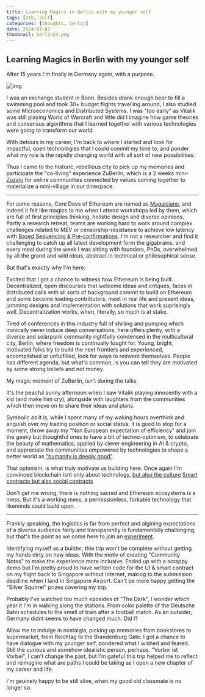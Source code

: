 ```yaml
---
title: Learning Magics in Berlin with my younger self
tags: [eth, self]
categories: [thoughts, berlin]
date: 2024-07-03
thumbnail: berlin24.png
---
```


## Learning Magics in Berlin with my younger self

After 15 years I'm finally in Germany again, with a purpose. 

![img](berlin24.png)

I was an exchange student in Bonn. Besides drank enough beer to fill a swimming pool and took 30+ budget flights travelling around, I also studied some Microeconomics and Distributed Systems. I was "too early" as Vitalik was still playing World of Warcraft and little did I imagine how game theories and consensus algorithms that I learned together with various technologies were going to transform our world.

With detours in my career, I'm back to where I started and look for impactful, open technologies that I could commit my time to, and ponder what my role is the rapidly changing world with all sort of new possibilities. 

Thus I came to the historic, rebellious city to pick up my memories and participate the "co-living" experience ZuBerlin, which is a 2 weeks mini-[Zuzalu](https://www.palladiummag.com/2023/10/06/why-i-built-zuzalu/) for online communities connected by values coming together to materialize a mini-village in our timespace.

---

For some reasons, Core Devs of Ethereum are named as [Magaicians](https://ethereum-magicians.org/), and indeed it felt like magics to me when I attend workshops led by them, which are full of first principles thinking, holistic design and diverse opinions. Partly a research retreat, teams are working hard to work around complex challenges related to MEV or censorship-resistance to achieve low latency with [Based Sequencing & Pre-confirmations](https://ethresear.ch/t/based-preconfirmations/17353). I'm not a researcher and find it challenging to catch up all latest development form the gigabrains, and every meal during the week I was sitting with founders, PhDs, overwhelmed by all the grand and wild ideas, abstract in technical or philosophical sense.

But that's exactly why I'm here. 

Excited that I got a chance to witness how Ethereum is being built. Decentralized, open discourses that welcome ideas and critques, faces in distributed calls with all sorts of background commit to build on Ethereum and some become leading contributors, meet in real life and present ideas, jamming designs and implementation with solutions that work suprisingly well.
Decentralization works, when, literally, so much is at stake. 

Tired of conferences in this industry full of shilling and pumping which ironically never induce deep conversations, here offers plenty, with a diverse and solarpunk community rightfully condensed in the multicultural city, Berlin, where freedom is continually fought for. Young, bright, motivated folks try to build the next frontiers and experienced, accomplished or unfulfilled, look for ways to reinvent themselves. People has different agenda, but what's common, is you can tell they are motivated by some strong beliefs and not money. 

My magic moment of ZuBerlin, isn't during the talks.

It's the peacful sunny afternoon when I saw Vitalik playing innocently with a kid (and make him cry), alongside with laughters from the communities which then move on to share their ideas and plans.

Symbolic as it is, while I spent many of my waking hours overthink and anguish over my trading position or social status, it is good to stop for a moment, throw away my "Non European expectation of efficiency" and join the geeky but thoughtful ones to have a bit of techno-optimism, to celebrate the beauty of mathematics, applied by clever engineering in AI & crypto, and appreciate the communities empowered by technologies to shape a better world as ["humanity is deeply good"](https://vitalik.eth.limo/general/2023/11/27/techno_optimism.html#dacc). 

That optimism, is what truly motivate us building here. Once again I'm convinced blockchain isnt only about technology, [but also the culture](https://vitalik.eth.limo/general/2024/05/29/l2culture.html#:~:text=The%20core%20value%20proposition%20of,infrastructure%20to%20achieve%20those%20values.)
[Smart contracts but also social contracts](https://vitalik.eth.limo/general/2021/03/23/legitimacy.html)

Don't get me wrong, there is nothing sacred and Ethereum ecosystems is a mess. But it's a working mess, a permissionless, forkable technology that likeminds could build upon.  


---

Frankly speaking, the logistics is far from perfect and algining expectations of a diverse audience fairly and transparently is fundamentally challenging, but that's the point as we come here to join an [experiment](https://www.palladiummag.com/2023/10/06/why-i-built-zuzalu/).

Identifying myself as a builder, thie trip won't be complete without getting my hands dirty on new ideas. With the motiv of creating "Community Notes" to make the experience more inclusive. Ended up with a scrappy demo but I'm pretty proud to have written code for the UI & smart contract on my flight back to Singapore without Internet, making to the submission deadline when I land in Singapore Airport. Can't be more happy getting the "Silver Squirrel" prizes covering my trip.   

Probably I've watched too much eposides of "The Dark", I wonder which year it I'm in walking along the stations. From color palette of the Deutsche Bahn schedules to the smell of train after a football match. As an outsider, Germany didnt seems to have changed much. Did I? 

Allow me to indulge in nostalgia, picking up memories from bookstores to supermarket, from Reichtag to the Brandenburg Gate. I got a chance to have dialogue with my younger self, pondered what I wished and feared. Still the curious and somehow idealistic person, perhaps. "Vorbei ist Vorbei", I can't change the past, but I'm gateful this trip helped me to reflect and reimagine what are paths I could be taking as I open a new chapter of my career and life.

I'm geuinely happy to be still alive, when my good old classmate is no longer so. 

